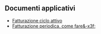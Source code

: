 ## Documenti applicativi
- [Fatturazione ciclo attivo](Sorgenti/MB/DOC/V5FATT_00)
- [Fatturazione periodica, come fare&-x3f;](Sorgenti/MB/DOC/V5FATT_01)
